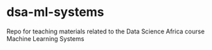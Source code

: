 # dsa-ml-systems
Repo for teaching materials related to the Data Science Africa course Machine Learning Systems
